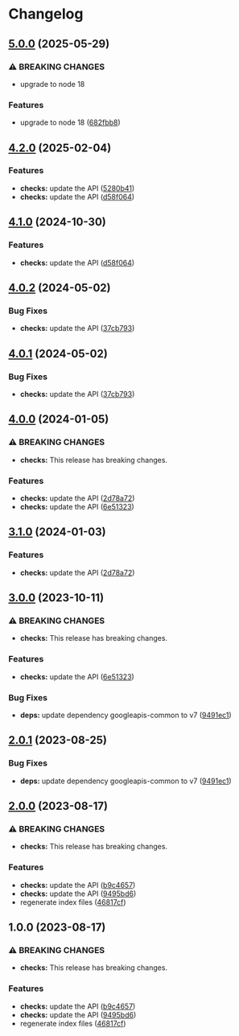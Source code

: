 # Changelog

## [5.0.0](https://github.com/googleapis/google-api-nodejs-client/compare/checks-v4.2.0...checks-v5.0.0) (2025-05-29)


### ⚠ BREAKING CHANGES

* upgrade to node 18

### Features

* upgrade to node 18 ([682fbb8](https://github.com/googleapis/google-api-nodejs-client/commit/682fbb869189ae92b3e9a194d37d0548af0c1f92))

## [4.2.0](https://github.com/googleapis/google-api-nodejs-client/compare/checks-v4.1.0...checks-v4.2.0) (2025-02-04)


### Features

* **checks:** update the API ([5280b41](https://github.com/googleapis/google-api-nodejs-client/commit/5280b410e8ec3f665ff28d953d18550c82702599))
* **checks:** update the API ([d58f064](https://github.com/googleapis/google-api-nodejs-client/commit/d58f064f91451600a0113edefd1b6b113e39536f))

## [4.1.0](https://github.com/googleapis/google-api-nodejs-client/compare/checks-v4.0.2...checks-v4.1.0) (2024-10-30)


### Features

* **checks:** update the API ([d58f064](https://github.com/googleapis/google-api-nodejs-client/commit/d58f064f91451600a0113edefd1b6b113e39536f))

## [4.0.2](https://github.com/googleapis/google-api-nodejs-client/compare/checks-v4.0.1...checks-v4.0.2) (2024-05-02)


### Bug Fixes

* **checks:** update the API ([37cb793](https://github.com/googleapis/google-api-nodejs-client/commit/37cb793b61fbf605d4e94af20abbe6a75fab277d))

## [4.0.1](https://github.com/googleapis/google-api-nodejs-client/compare/checks-v4.0.0...checks-v4.0.1) (2024-05-02)


### Bug Fixes

* **checks:** update the API ([37cb793](https://github.com/googleapis/google-api-nodejs-client/commit/37cb793b61fbf605d4e94af20abbe6a75fab277d))

## [4.0.0](https://github.com/googleapis/google-api-nodejs-client/compare/checks-v3.1.0...checks-v4.0.0) (2024-01-05)


### ⚠ BREAKING CHANGES

* **checks:** This release has breaking changes.

### Features

* **checks:** update the API ([2d78a72](https://github.com/googleapis/google-api-nodejs-client/commit/2d78a72c71aadc4e1d796df157a759d171618d74))
* **checks:** update the API ([6e51323](https://github.com/googleapis/google-api-nodejs-client/commit/6e5132355461c50f8f41834f746904f4cf53233e))

## [3.1.0](https://github.com/googleapis/google-api-nodejs-client/compare/checks-v3.0.0...checks-v3.1.0) (2024-01-03)


### Features

* **checks:** update the API ([2d78a72](https://github.com/googleapis/google-api-nodejs-client/commit/2d78a72c71aadc4e1d796df157a759d171618d74))

## [3.0.0](https://github.com/googleapis/google-api-nodejs-client/compare/checks-v2.0.1...checks-v3.0.0) (2023-10-11)


### ⚠ BREAKING CHANGES

* **checks:** This release has breaking changes.

### Features

* **checks:** update the API ([6e51323](https://github.com/googleapis/google-api-nodejs-client/commit/6e5132355461c50f8f41834f746904f4cf53233e))


### Bug Fixes

* **deps:** update dependency googleapis-common to v7 ([9491ec1](https://github.com/googleapis/google-api-nodejs-client/commit/9491ec1cdc3c413e7d73edcfcd59cf5c28a7c855))

## [2.0.1](https://github.com/googleapis/google-api-nodejs-client/compare/checks-v2.0.0...checks-v2.0.1) (2023-08-25)


### Bug Fixes

* **deps:** update dependency googleapis-common to v7 ([9491ec1](https://github.com/googleapis/google-api-nodejs-client/commit/9491ec1cdc3c413e7d73edcfcd59cf5c28a7c855))

## [2.0.0](https://github.com/googleapis/google-api-nodejs-client/compare/checks-v1.0.0...checks-v2.0.0) (2023-08-17)


### ⚠ BREAKING CHANGES

* **checks:** This release has breaking changes.

### Features

* **checks:** update the API ([b9c4657](https://github.com/googleapis/google-api-nodejs-client/commit/b9c46572eb622513614d910ae353ebdad46de24a))
* **checks:** update the API ([9495bd6](https://github.com/googleapis/google-api-nodejs-client/commit/9495bd669f70384d84377c446ea13dcb914787e0))
* regenerate index files ([46817cf](https://github.com/googleapis/google-api-nodejs-client/commit/46817cfbbdb7030ef55c89dcd5dd54b85d14da5b))

## 1.0.0 (2023-08-17)


### ⚠ BREAKING CHANGES

* **checks:** This release has breaking changes.

### Features

* **checks:** update the API ([b9c4657](https://github.com/googleapis/google-api-nodejs-client/commit/b9c46572eb622513614d910ae353ebdad46de24a))
* **checks:** update the API ([9495bd6](https://github.com/googleapis/google-api-nodejs-client/commit/9495bd669f70384d84377c446ea13dcb914787e0))
* regenerate index files ([46817cf](https://github.com/googleapis/google-api-nodejs-client/commit/46817cfbbdb7030ef55c89dcd5dd54b85d14da5b))
